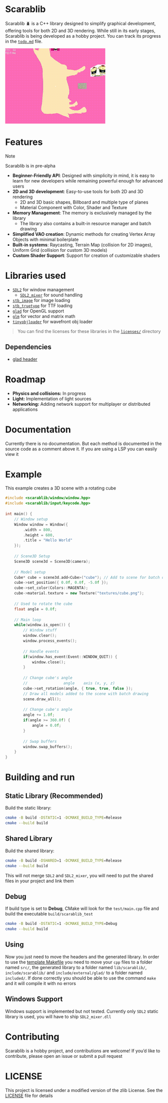 # Scarablib
Scarablib 🪲 is a C++ library designed to simplify graphical development, offering tools for both 2D and 3D rendering. While still in its early stages, Scarablib is being developed as a hobby project. You can track its progress in the [`todo.md`](docs/todo.md) file.

![showcase](medias/showcase.gif)

# Features
> [!NOTE]
> Scarablib is in pre-alpha

- **Beginner-Friendly API**: Designed with simplicity in mind, it is easy to learn for new developers while remaining powerful enough for advanced users
- **2D and 3D development**: Easy-to-use tools for both 2D and 3D rendering
	+ 2D and 3D basic shapes, Billboard and multiple type of planes
	+ Material Component with Color, Shader and Texture
- **Memory Management**: The memory is exclusively managed by the library
	+ The library also contains a built-in resource manager and batch drawing
- **Simplified VAO creation**: Dynamic methods for creating Vertex Array Objects with minimal boilerplate
- **Built-in systems**: Raycasting, Terrain Map (collision for 2D images), Uniform Grid (collision for custom 3D models)
- **Custom Shader Support**: Support for creation of customizable shaders

# Libraries used
- [`SDL2`](https://www.libsdl.org/) for window management
	+ [`SDL2_mixer`](https://www.libsdl.org/projects/mixer/) for sound handling
- [`stb_image`](https://github.com/nothings/stb) for image loading
- [`stb_truetype`](https://github.com/nothings/stb) for TTF loading
- [`glad`](https://github.com/Dav1dde/glad) for OpenGL support
- [`glm`](https://github.com/g-truc/glm) for vector and matrix math
- [`tinyobjloader`](https://github.com/tinyobjloader/tinyobjloader) for wavefront obj loader

>You can find the licenses for these libraries in the [`licenses/`](licenses/) directory

## Dependencies
- [glad header](include/external/glad/gl.h)

# Roadmap
- **Physics and collisions:** In progress
- **Light:** Implementation of light sources
- **Networking:** Adding network support for multiplayer or distributed applications

# Documentation
Currently there is no documentation. But each method is documented in the source code as a comment above it. If you are using a LSP you can easily view it

# Example
This example creates a 3D scene with a rotating cube
```cpp
#include <scarablib/window/window.hpp>
#include <scarablib/input/keycode.hpp>

int main() {
	// Window setup
	Window window = Window({
		.width = 800,
		.height = 600,
		.title = "Hello World"
	});

	// Scene3D Setup
	Scene3D scene3d = Scene3D(camera);

	// Model setup
	Cube* cube = scene3d.add<Cube>("cube"); // Add to scene for batch drawing
	cube->set_position({ 0.0f, 0.0f, -5.0f });
	cube->set_color(Colors::MAGENTA);
	cube->material.texture = new Texture("textures/cube.png");

	// Used to rotate the cube
	float angle = 0.0f;

	// Main loop
	while(window.is_open()) {
		// Window stuff
		window.clear();
		window.process_events();

		// Handle events
		if(window.has_event(Event::WINDOW_QUIT)) {
			window.close();
		}

		// Change cube's angle
		//                angle    axis (x, y, z)
		cube->set_rotation(angle, { true, true, false });
		// Draw all models added to the scene with batch drawing
		scene.draw_all();

		// Change cube's angle
		angle += 1.0f;
		if(angle >= 360.0f) {
			angle = 0.0f;
		}

		// Swap buffers
		window.swap_buffers();
	}
}
```


# Building and run
## Static Library (Recommended)
Build the static library:
```sh
cmake -B build -DSTATIC=1 -DCMAKE_BUILD_TYPE=Release
cmake --build build
```

## Shared Library
Build the shared library:
```sh
cmake -B build -DSHARED=1 -DCMAKE_BUILD_TYPE=Release
cmake --build build
```

This will not merge `SDL2` and `SDL2_mixer`, you will need to put the shared files in your project and link them

## Debug
If build type is set to **Debug**, CMake will look for the `test/main.cpp` file and build the executable `build/scarablib_test`
```sh
cmake -B build -DSTATIC=1 -DCMAKE_BUILD_TYPE=Debug
cmake --build build
```

## Using
Now you just need to move the headers and the generated library. In order to use the [template Makefile](docs/Makefile) you need to move your `cpp` files to a folder named `src/`, the generated library to a folder named `lib/scarablib/`, `include/scarablib/` and `include/external/glad/` to a folder named `included/`. If done correctly you should be able to use the command `make` and it will compile it with no errors

## Windows Support
Windows support is implemented but not tested. Currently only `SDL2` static library is used, you will have to ship `SDL2_mixer.dll`

# Contributing
Scarablib is a hobby project, and contributions are welcome! If you’d like to contribute, please open an issue or submit a pull request

# LICENSE
This project is licensed under a modified version of the zlib License. See the [LICENSE](LICENSE) file for details

